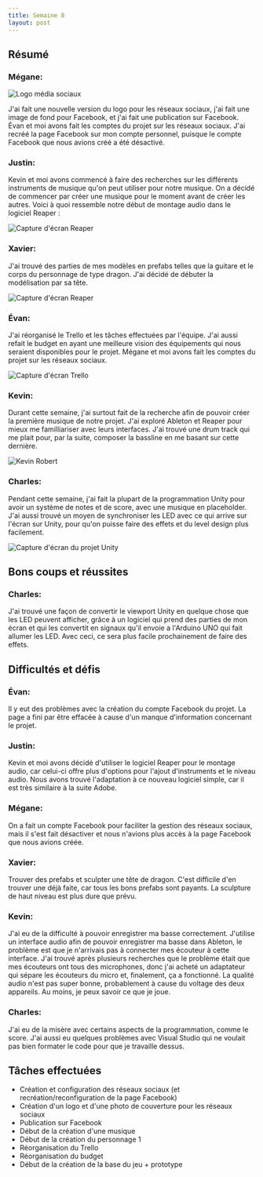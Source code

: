 ```yaml
---
title: Semaine 8
layout: post
---
```


## Résumé

### Mégane:

![Logo média sociaux](../medias/Logo_Neon_socialmedia.png)

J'ai fait une nouvelle version du logo pour les réseaux sociaux, j'ai fait une image de fond pour Facebook, et j'ai fait une publication sur Facebook. Évan et moi avons fait les comptes du projet sur les réseaux sociaux.
J'ai recréé la page Facebook sur mon compte personnel, puisque le compte Facebook que nous avions créé a été désactivé.

### Justin:

Kevin et moi avons commencé à faire des recherches sur les différents instruments de musique qu'on peut utiliser pour notre musique. On a décidé de commencer par créer une musique pour le moment avant de créer les autres. Voici à quoi ressemble notre début de montage audio dans le logiciel Reaper :

![Capture d'écran Reaper](../medias/justin_sem8.png)

### Xavier:

J'ai trouvé des parties de mes modèles en prefabs telles que la guitare et le corps du personnage de type dragon. J'ai décidé de débuter la modélisation par sa tête.

![Capture d'écran Reaper](../medias/XavierPerrasdragonV0.2.JPG)

### Évan:

J'ai réorganisé le Trello et les tâches effectuées par l'équipe. J'ai aussi refait le budget en ayant une meilleure vision des équipements qui nous seraient disponibles pour le projet. Mégane et moi avons fait les comptes du projet sur les réseaux sociaux.

![Capture d'écran Trello](../medias/trello.png)

### Kevin:

Durant cette semaine, j'ai surtout fait de la recherche afin de pouvoir créer la première musique de notre projet. J'ai exploré Ableton et Reaper pour mieux me familliariser avec leurs interfaces. J'ai trouvé une drum track qui me plait pour, par la suite, composer la bassline en me basant sur cette dernière.

![Kevin Robert](../medias/kevin_sem8.jpg)

### Charles:

Pendant cette semaine, j'ai fait la plupart de la programmation Unity pour avoir un système de notes et de score, avec une musique en placeholder. J'ai aussi trouvé un moyen de synchroniser les LED avec ce qui arrive sur l'écran sur Unity, pour qu'on puisse faire des effets et du level design plus facilement.

![Capture d'écran du projet Unity](../medias/sem8_charles.PNG)

## Bons coups et réussites

### Charles:

J'ai trouvé une façon de convertir le viewport Unity en quelque chose que les LED peuvent afficher, grâce à un logiciel qui prend des parties de mon écran et qui les convertit en signaux qu'il envoie a l'Arduino UNO qui fait allumer les LED. Avec ceci, ce sera plus facile prochainement de faire des effets.

## Difficultés et défis

### Évan:

Il y eut des problèmes avec la création du compte Facebook du projet. La page a fini par être effacée à cause d'un manque d'information concernant le projet.

### Justin:

Kevin et moi avons décidé d'utiliser le logiciel Reaper pour le montage audio, car celui-ci offre plus d'options pour l'ajout d'instruments et le niveau audio. Nous avons trouvé l'adaptation à ce nouveau logiciel simple, car il est très similaire à la suite Adobe.

### Mégane:

On a fait un compte Facebook pour faciliter la gestion des réseaux sociaux, mais il s'est fait désactiver et nous n'avions plus accès à la page Facebook que nous avions créée.

### Xavier:

Trouver des prefabs et sculpter une tête de dragon. C'est difficile d'en trouver une déjà faite, car tous les bons prefabs sont payants. La sculpture de haut niveau est plus dure que prévu.

### Kevin:

J'ai eu de la difficulté à pouvoir enregistrer ma basse correctement. J'utilise un interface audio afin de pouvoir enregistrer ma basse dans Ableton, le problème est que je n'arrivais pas à connecter mes écouteur à cette interface. J'ai trouvé après plusieurs recherches que le problème était que mes écouteurs ont tous des microphones, donc j'ai acheté un adaptateur qui sépare les écouteurs du micro et, finalement, ça a fonctionné. La qualité audio n'est pas super bonne, probablement à cause du voltage des deux appareils. Au moins, je peux savoir ce que je joue.

### Charles:

J'ai eu de la misère avec certains aspects de la programmation, comme le score. J'ai aussi eu quelques problèmes avec Visual Studio qui ne voulait pas bien formater le code pour que je travaille dessus.

## Tâches effectuées

- Création et configuration des réseaux sociaux (et recréation/reconfiguration de la page Facebook)
- Création d'un logo et d'une photo de couverture pour les réseaux sociaux
- Publication sur Facebook
- Début de la création d'une musique
- Début de la création du personnage 1
- Réorganisation du Trello
- Réorganisation du budget
- Début de la création de la base du jeu + prototype
